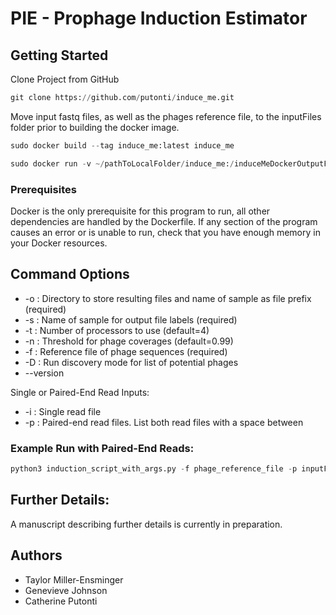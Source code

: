 # PIE - Prophage Induction Estimator

## Getting Started
Clone Project from GitHub
```python
git clone https://github.com/putonti/induce_me.git
```
Move input fastq files, as well as the phages reference file, to the inputFiles folder prior to building the docker image.
```python
sudo docker build --tag induce_me:latest induce_me
```
```python
sudo docker run -v ~/pathToLocalFolder/induce_me:/induceMeDockerOutputFolder -i -t induce_me
```

### Prerequisites

Docker is the only prerequisite for this program to run, all other dependencies are handled by the Dockerfile. If any section of the program causes an error or is unable to run, check that you have enough memory in your Docker resources.

## Command Options

* -o : Directory to store resulting files and name of sample as file prefix (required)
* -s : Name of sample for output file labels (required)
* -t : Number of processors to use (default=4)
* -n : Threshold for phage coverages (default=0.99)
* -f : Reference file of phage sequences (required)
* -D : Run discovery mode for list of potential phages
* --version

Single or Paired-End Read Inputs:
* -i : Single read file
* -p : Paired-end read files. List both read files with a space between


### Example Run with Paired-End Reads:
```python
python3 induction_script_with_args.py -f phage_reference_file -p inputFiles/R1.fastq inputFiles/R2.fastq -s sample_name -o output_path
```

## Further Details:
A manuscript describing further details is currently in preparation.

## Authors

* Taylor Miller-Ensminger
* Genevieve Johnson
* Catherine Putonti
